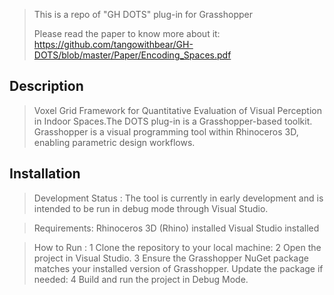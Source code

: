 > This is a repo of "GH DOTS" plug-in for Grasshopper
>
> Please read the paper to know more about it: https://github.com/tangowithbear/GH-DOTS/blob/master/Paper/Encoding_Spaces.pdf


##  Description
> Voxel Grid Framework for Quantitative Evaluation of Visual Perception in Indoor Spaces.The DOTS plug-in is a Grasshopper-based toolkit.
> Grasshopper is a visual programming tool within Rhinoceros 3D, enabling parametric design workflows.

##  Installation
> Development Status :
> The tool is currently in early development and is intended to be run in debug mode through Visual Studio.

> Requirements:
> Rhinoceros 3D (Rhino) installed
> Visual Studio installed

> How to Run :
> 1 Clone the repository to your local machine:
> 2 Open the project in Visual Studio.
> 3 Ensure the Grasshopper NuGet package matches your installed version of Grasshopper. Update the package if needed:
> 4 Build and run the project in Debug Mode.

